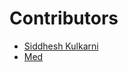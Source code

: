 ﻿# Contributors
- [Siddhesh Kulkarni](https://github.com/siddhesh321995)
- [Med](https://github.com/mduimuser)